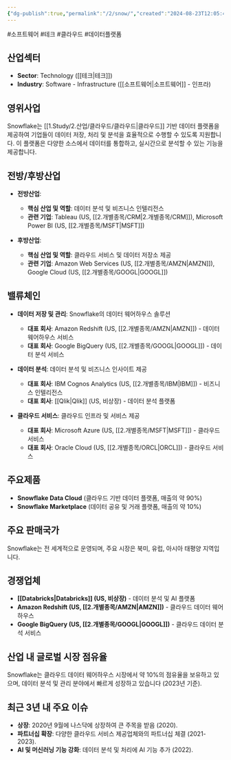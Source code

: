```yaml
---
{"dg-publish":true,"permalink":"/2/snow/","created":"2024-08-23T12:05:40.522+09:00","updated":"2025-06-03T20:06:01.270+09:00"}
---
```


#소프트웨어 #테크 #클라우드 #데이터플랫폼


## 산업섹터

- **Sector**: Technology ([[테크\|테크]])
- **Industry**: Software - Infrastructure ([[소프트웨어\|소프트웨어]] - 인프라)

## 영위사업

Snowflake는 [[1.Study/2.산업/클라우드/클라우드\|클라우드]] 기반 데이터 플랫폼을 제공하여 기업들이 데이터 저장, 처리 및 분석을 효율적으로 수행할 수 있도록 지원합니다. 이 플랫폼은 다양한 소스에서 데이터를 통합하고, 실시간으로 분석할 수 있는 기능을 제공합니다.

## 전방/후방산업

- **전방산업**:
    
    - **핵심 산업 및 역할**: 데이터 분석 및 비즈니스 인텔리전스
    - **관련 기업**: Tableau (US, [[2.개별종목/CRM\|2.개별종목/CRM]]), Microsoft Power BI (US, [[2.개별종목/MSFT\|MSFT]])
    
- **후방산업**:
    
    - **핵심 산업 및 역할**: 클라우드 서비스 및 데이터 저장소 제공
    - **관련 기업**: Amazon Web Services (US, [[2.개별종목/AMZN\|AMZN]]), Google Cloud (US, [[2.개별종목/GOOGL\|GOOGL]])
    

## 밸류체인

- **데이터 저장 및 관리**: Snowflake의 데이터 웨어하우스 솔루션
    
    - **대표 회사**: Amazon Redshift (US, [[2.개별종목/AMZN\|AMZN]]) - 데이터 웨어하우스 서비스
    - **대표 회사**: Google BigQuery (US, [[2.개별종목/GOOGL\|GOOGL]]) - 데이터 분석 서비스
- **데이터 분석**: 데이터 분석 및 비즈니스 인사이트 제공
    
    - **대표 회사**: IBM Cognos Analytics (US, [[2.개별종목/IBM\|IBM]]) - 비즈니스 인텔리전스
    - **대표 회사**: [[Qlik\|Qlik]] (US, 비상장) - 데이터 분석 플랫폼

- **클라우드 서비스**: 클라우드 인프라 및 서비스 제공
    
    - **대표 회사**: Microsoft Azure (US, [[2.개별종목/MSFT\|MSFT]]) - 클라우드 서비스
    - **대표 회사**: Oracle Cloud (US, [[2.개별종목/ORCL\|ORCL]]) - 클라우드 서비스

## 주요제품

- **Snowflake Data Cloud** (클라우드 기반 데이터 플랫폼, 매출의 약 90%)
- **Snowflake Marketplace** (데이터 공유 및 거래 플랫폼, 매출의 약 10%)

## 주요 판매국가

Snowflake는 전 세계적으로 운영되며, 주요 시장은 북미, 유럽, 아시아 태평양 지역입니다.

## 경쟁업체

- **[[Databricks\|Databricks]] (US, 비상장)** - 데이터 분석 및 AI 플랫폼
- **Amazon Redshift (US, [[2.개별종목/AMZN\|AMZN]])** - 클라우드 데이터 웨어하우스
- **Google BigQuery (US, [[2.개별종목/GOOGL\|GOOGL]])** - 클라우드 데이터 분석 서비스

## 산업 내 글로벌 시장 점유율

Snowflake는 클라우드 데이터 웨어하우스 시장에서 약 10%의 점유율을 보유하고 있으며, 데이터 분석 및 관리 분야에서 빠르게 성장하고 있습니다 (2023년 기준).

## 최근 3년 내 주요 이슈

- **상장**: 2020년 9월에 나스닥에 상장하여 큰 주목을 받음 (2020).
- **파트너십 확장**: 다양한 클라우드 서비스 제공업체와의 파트너십 체결 (2021-2023).
- **AI 및 머신러닝 기능 강화**: 데이터 분석 및 처리에 AI 기능 추가 (2022).